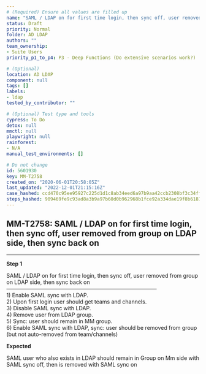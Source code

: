 ```yaml
---
# (Required) Ensure all values are filled up
name: "SAML / LDAP on for first time login, then sync off, user removed from group on LDAP side, then sync back on"
status: Draft
priority: Normal
folder: AD LDAP
authors: ""
team_ownership: 
- Suite Users
priority_p1_to_p4: P3 - Deep Functions (Do extensive scenarios work?)

# (Optional)
location: AD LDAP
component: null
tags: []
labels: 
- ldap
tested_by_contributor: ""

# (Optional) Test type and tools
cypress: To Do
detox: null
mmctl: null
playwright: null
rainforest: 
- N/A
manual_test_environments: []

# Do not change
id: 5601930
key: MM-T2758
created_on: "2020-06-01T20:58:05Z"
last_updated: "2022-12-01T21:15:16Z"
case_hashed: ccd470c95ee95927c225d1d1c8ab34eed6a97b9aa42ccb2308bf3c34ff76cb3aee73674c84ada559d3557c3d10faf013
steps_hashed: 909469fe9c93ad8a3b9a97b60d0b962968b1fce92a334dae19f8b61810abdcb620b60b9fb3b718fa052717af9c4b23d3
---
```


<!-- (Auto-generated) Based on frontmatter's "key" and "name" -->

## MM-T2758: SAML / LDAP on for first time login, then sync off, user removed from group on LDAP side, then sync back on

---

**Step 1**

SAML / LDAP on for first time login, then sync off, user removed from group on LDAP side, then sync back on\
————————————————————————————\
1\) Enable SAML sync with LDAP.\
2\) Upon first login user should get teams and channels.\
3\) Disable SAML sync with LDAP.\
4\) Remove user from LDAP group.\
5\) Sync: user should remain in MM group.\
6\) Enable SAML sync with LDAP, sync: user should be removed from group (but not auto-removed from team/channels)

**Expected**

SAML user who also exists in LDAP should remain in Group on Mm side with SAML sync off, then is removed with SAML sync on
